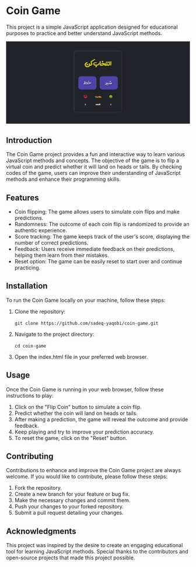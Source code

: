 # Coin Game

This project is a simple JavaScript application designed for educational purposes to practice and better understand JavaScript methods.

![preview coin game image](assets/images/preview-coin-game-img-01.png)

## Introduction

The Coin Game project provides a fun and interactive way to learn various JavaScript methods and concepts. The objective of the game is to flip a virtual coin and predict whether it will land on heads or tails. By checking codes of the game, users can improve their understanding of JavaScript methods and enhance their programming skills.

## Features

- Coin flipping: The game allows users to simulate coin flips and make predictions.
- Randomness: The outcome of each coin flip is randomized to provide an authentic experience.
- Score tracking: The game keeps track of the user's score, displaying the number of correct predictions.
- Feedback: Users receive immediate feedback on their predictions, helping them learn from their mistakes.
- Reset option: The game can be easily reset to start over and continue practicing.

## Installation

To run the Coin Game locally on your machine, follow these steps:

1. Clone the repository:
   
    `git clone https://github.com/sadeq-yaqobi/coin-game.git`

2. Navigate to the project directory:

    `cd coin-game`

3.  Open the index.html file in your preferred web browser.

## Usage
Once the Coin Game is running in your web browser, follow these instructions to play:

1. Click on the "Flip Coin" button to simulate a coin flip.
2. Predict whether the coin will land on heads or tails.
3. After making a prediction, the game will reveal the outcome and provide feedback.
4. Keep playing and try to improve your prediction accuracy.
5. To reset the game, click on the "Reset" button.
## Contributing
Contributions to enhance and improve the Coin Game project are always welcome. If you would like to contribute, please follow these steps:

1. Fork the repository.
2. Create a new branch for your feature or bug fix.
3. Make the necessary changes and commit them.
4. Push your changes to your forked repository.
5. Submit a pull request detailing your changes.

## Acknowledgments
This project was inspired by the desire to create an engaging educational tool for learning JavaScript methods. Special thanks to the contributors and open-source projects that made this project possible.

